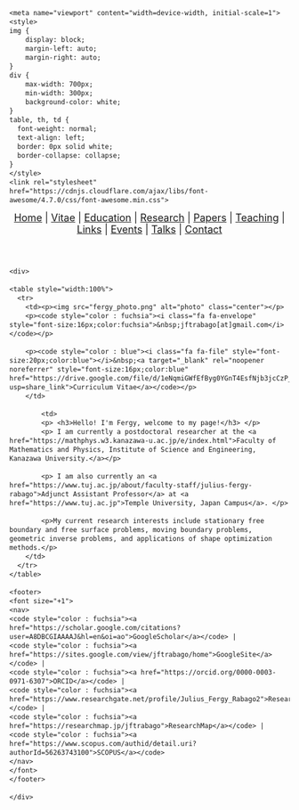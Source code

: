 <!-- Basic HTML Structure -->
<html>
<head>  
	<meta charset="UTF-8">
	<title>About Me</title>
	
	<meta name="viewport" content="width=device-width, initial-scale=1">
	<style>
	img {
	    display: block;
	    margin-left: auto;
	    margin-right: auto;
	}
	div {
	    max-width: 700px;
	    min-width: 300px;
	    background-color: white;
	}
	table, th, td {
	  font-weight: normal;	
	  text-align: left;	
	  border: 0px solid white;
	  border-collapse: collapse;
	}
	</style>
 	<link rel="stylesheet" href="https://cdnjs.cloudflare.com/ajax/libs/font-awesome/4.7.0/css/font-awesome.min.css">
</head>

<body>
	<header>	
	<font size="+1">	
	<nav>
	<a href="jftrabago.github.io">Home</a> |
	<a href="https://drive.google.com/file/d/1eNqmiGWfEfByg0YGnT4EsfNjb3jcCzP_/view?usp=share_link">Vitae</a> |
	<a href="education.html">Education</a> |
	<a href="research.html">Research</a> |	
	<a href="recentpapers.html">Papers</a> |
	<a href="teaching.html">Teaching</a> |
	<a href="links.html">Links</a> |
	<a href="events.html">Events</a> |
	<a href="talks.html">Talks</a> |
	<a href="contact.html">Contact</a>
	</nav>
	</font>		
	</header>


	<div> 
	
	<table style="width:100%">
	  <tr>	
	    <td><p><img src="fergy_photo.png" alt="photo" class="center"></p>
		<p><code style="color : fuchsia"><i class="fa fa-envelope" style="font-size:16px;color:fuchsia">&nbsp;jftrabago[at]gmail.com</i></code></p>
  
  		<p><code style="color : blue"><i class="fa fa-file" style="font-size:20px;color:blue"></i>&nbsp;<a target="_blank" rel="noopener noreferrer" style="font-size:16px;color:blue" href="https://drive.google.com/file/d/1eNqmiGWfEfByg0YGnT4EsfNjb3jcCzP_/view?usp=share_link">Curriculum Vitae</a></code></p>
	    </td>	
     
     	    <td>	
			<p> <h3>Hello! I'm Fergy, welcome to my page!</h3> </p>
			<p> I am currently a postdoctoral researcher at the <a href="https://mathphys.w3.kanazawa-u.ac.jp/e/index.html">Faculty of Mathematics and Physics, Institute of Science and Engineering, Kanazawa University.</a></p>
			
			<p> I am also currently an <a href="https://www.tuj.ac.jp/about/faculty-staff/julius-fergy-rabago">Adjunct Assistant Professor</a> at <a href="https://www.tuj.ac.jp">Temple University, Japan Campus</a>. </p>

   			<p>My current research interests include stationary free boundary and free surface problems, moving boundary problems, geometric inverse problems, and applications of shape optimization methods.</p>	
	    </td>  
	  </tr>
	</table>

 	<footer>
	<font size="+1">
	<nav>
	<code style="color : fuchsia"><a href="https://scholar.google.com/citations?user=A8DBCGIAAAAJ&hl=en&oi=ao">GoogleScholar</a></code> |
	<code style="color : fuchsia"><a href="https://sites.google.com/view/jftrabago/home">GoogleSite</a></code> |
	<code style="color : fuchsia"><a href="https://orcid.org/0000-0003-0971-6307">ORCID</a></code> |
	<code style="color : fuchsia"><a href="https://www.researchgate.net/profile/Julius_Fergy_Rabago2">ResearchGate</a></code> |
	<code style="color : fuchsia"><a href="https://researchmap.jp/jftrabago">ResearchMap</a></code> |	
	<code style="color : fuchsia"><a href="https://www.scopus.com/authid/detail.uri?authorId=56263743100">SCOPUS</a></code>
	</nav>
	</font>	
	</footer>
  
	</div>
 
</body>

</html>

